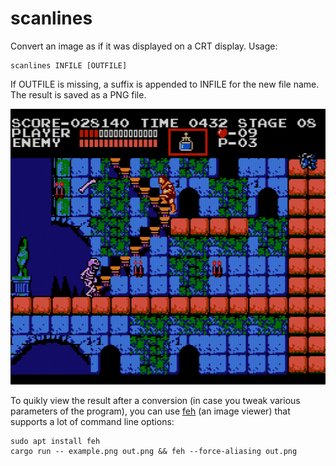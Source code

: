 # scanlines
Convert an image as if it was displayed on a CRT display.
Usage:
```
scanlines INFILE [OUTFILE]
```
If OUTFILE is missing, a suffix is appended to INFILE for the new file name.
The result is saved as a PNG file.

![ScreenShot](example-scanlines.png)

To quikly view the result after a conversion (in case you tweak various parameters of the program), you can use [feh](http://feh.finalrewind.org) (an image viewer) that supports a lot of command line options:
```
sudo apt install feh
cargo run -- example.png out.png && feh --force-aliasing out.png
```